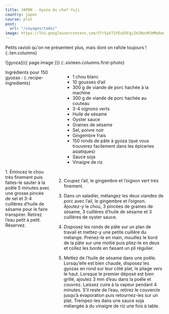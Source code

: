 ```yaml
---
title: JAPON - Gyoza du chef Yuji
country: japon
course: plat
post:
  url: "/voyages/todo/"
image: https://lh3.googleusercontent.com/SfrSyV72YEuOSFgLIHJNonMJHMe8wQavIgarONm7YmRJHmoarSjUwT8PCZOwkL5N2QpLrZNqxaAobVZ7CHBDaP7AeZVsI1x14yI98hbavLjmjHwSUUlc9S_wL57SLJl0sA49gzageA6CMSttrEwXK96xZrFLPmYZB-ZMAnbsIH-vHnF48Cr2KHtQmeiI5PLmzHRvTH-QBEGHYQabotH00GUqCk7Mm-alWuiMj2oHXtmOUVoy209-U8ANhne7rUFYCs83giHiDGchuqqUIeXpGv5Fw0J_8SJc2kg9C42gZpBbXgnOcsIqwDG31eTXnxoMl77_WKnGYORqGaCNOe9QWJGoIjLhkHwUH2ARFQesi4E5lcaPt1WgJto4cgAFw29ToUjhL5CAXmt-54tyrDqZWIGu337X9m20Asvl4CHLlsSwWWdTqaEm_mYMjoBBnBTj7pF3i67Qfp45aeVNQnXrJ7jmtp346wtIfTZLZqumuUcm3gJD3a6XWV3KazAYtjiO2HKJgeF0AaqCN_5kUXoPb6hxbrYMpsX1zpHPlUyWysFmjqCw3vELzokCmXm-PumHGrRoXobbdhzCSiZK2kE0J-Sn3UmGDJaawRmRaX-t2tnVqPeySra3-6uw_gfSjg0n2Wx_YZdyH2WIAQlrs6O2GlsmGeoOJNJtQsqAzErMLGyb5PvuLOpYviQJBReRPmPX4QNwOkXrTeJDOXBjds-ydMYUR7T2NS28FmXCnT6ArTuTgKCJ=w900
---
```


Petits ravioli qu'on ne présentent plus, mais dont on rafole toujours !
{:.ten.columns}

<!--fin extrait-->

![gyoza]({{ page.image }})
{:.sixteen.columns.first-photo}

<div class="four columns" markdown="1">
Ingrédients pour 150 gyozas :
{:.recipe-ingredients}

- 1 chou blanc
- 10 gousses d’ail
- 300 g de viande de porc hachée à la machine
- 300 g de viande de porc hachée au couteau
- 3-4 oignons verts
- Huile de sésame
- Oyster sauce
- Graines de sésame
- Sel, poivre noir
- Gingembre frais
- 150 ronds de pâte à gyoza (que vous trouverez facilement dans les épiceries asiatiques)
- Sauce soja
- Vinaigre de riz
</div>

<div class="ten columns" markdown="1">
1. Émincez le chou très finement puis faites-le sauter à la poêle 5 minutes avec une grosse pincée de sel et 3-4 cuillères d’huile de sésame pour le faire transpirer. Retirez l’eau petit à petit. Réservez.

2. Coupez l’ail, le gingembre et l’oignon vert très finement.

3. Dans un saladier, mélangez les deux viandes de porc avec l’ail, le gingembre et l’oignon. Ajoutez-y le chou, 3 pincées de graines de sésame, 3 cuillères d’huile de sésame et 3 cuillères de oyster sauce.

4. Disposez les ronds de pâte sur un plan de travail et mettez-y une petite cuillère du mélange. Prenez-le en main, mouillez le bord de la pâte sur une moitié puis pliez-le en deux et collez les bords en faisant un pli régulier.

5. Mettez de l’huile de sésame dans une poêle. Lorsqu’elle est bien chaude, disposez les gyozas en rond sur leur côté plat, le pliage vers le haut. Lorsque le premier déposé est bien grillé, ajoutez 3 mm d’eau dans la poêle et couvrez. Laissez cuire à la vapeur pendant 4 minutes. S’il reste de l’eau, retirez le couvercle jusqu’à évaporation puis retournez-les sur un plat. Trempez-les dans une sauce soja mélangée à du vinaigre de riz une fois à table.
</div>
